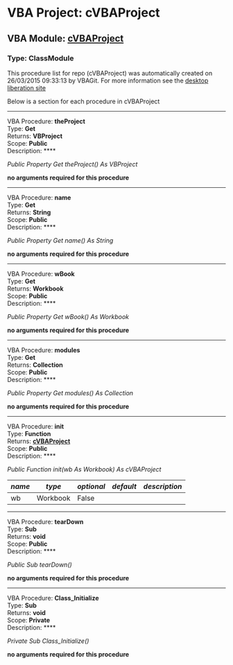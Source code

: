 # VBA Project: **cVBAProject**
## VBA Module: **[cVBAProject](/scripts/cVBAProject.cls "source is here")**
### Type: ClassModule  

This procedure list for repo (cVBAProject) was automatically created on 26/03/2015 09:33:13 by VBAGit.
For more information see the [desktop liberation site](http://ramblings.mcpher.com/Home/excelquirks/drivesdk/gettinggithubready "desktop liberation")

Below is a section for each procedure in cVBAProject

---
VBA Procedure: **theProject**  
Type: **Get**  
Returns: **VBProject**  
Scope: **Public**  
Description: ****  

*Public Property Get theProject() As VBProject*  

**no arguments required for this procedure**


---
VBA Procedure: **name**  
Type: **Get**  
Returns: **String**  
Scope: **Public**  
Description: ****  

*Public Property Get name() As String*  

**no arguments required for this procedure**


---
VBA Procedure: **wBook**  
Type: **Get**  
Returns: **Workbook**  
Scope: **Public**  
Description: ****  

*Public Property Get wBook() As Workbook*  

**no arguments required for this procedure**


---
VBA Procedure: **modules**  
Type: **Get**  
Returns: **Collection**  
Scope: **Public**  
Description: ****  

*Public Property Get modules() As Collection*  

**no arguments required for this procedure**


---
VBA Procedure: **init**  
Type: **Function**  
Returns: **[cVBAProject](/scripts/cVBAProject_cls.md "cVBAProject")**  
Scope: **Public**  
Description: ****  

*Public Function init(wb As Workbook) As cVBAProject*  

*name*|*type*|*optional*|*default*|*description*
---|---|---|---|---
wb|Workbook|False||


---
VBA Procedure: **tearDown**  
Type: **Sub**  
Returns: **void**  
Scope: **Public**  
Description: ****  

*Public Sub tearDown()*  

**no arguments required for this procedure**


---
VBA Procedure: **Class_Initialize**  
Type: **Sub**  
Returns: **void**  
Scope: **Private**  
Description: ****  

*Private Sub Class_Initialize()*  

**no arguments required for this procedure**
